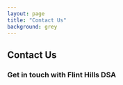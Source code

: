 ```yaml
---
layout: page
title: "Contact Us"
background: grey
---
```


<div class="row">
  <div class="col-lg-12 text-center">
    <h2 class="section-heading text-uppercase">Contact Us</h2>
    <h3 class="section-subheading text-muted">Get in touch with Flint Hills DSA</h3>
  </div>
</div>

<div class="row justify-content-center">
  <div class="col-lg-8">
    <style>
    /* Force Action Network forms into single column layout */
    #can_embed_form.can_float.can_768 {
      display: block !important;
    }

    /* Override the two-column layout */
    #form_col1, #form_col2 {
      float: none !important;
      width: 100% !important;
      clear: both !important;
      margin-right: 0 !important;
      margin-left: 0 !important;
      display: block !important;
    }

    /* Stack form fields on top */
    #form_col1 {
      margin-bottom: 30px !important;
    }

    /* Submit section goes below */
    #form_col2 {
      margin-top: 20px !important;
      padding-top: 20px !important;
      border-top: 1px solid #e0e0e0;
    }

    /* Make submit button full width */
    #form_col2 input[type="submit"] {
      width: 100% !important;
      max-width: none !important;
      display: block !important;
      margin: 0 auto !important;
      padding: 15px 20px !important;
      font-size: 16px !important;
    }

    /* Clear any floats */
    .clear {
      clear: both !important;
    }

    /* Center the form */
    .can_embed_form {
      max-width: 100%;
      margin: 0 auto;
    }
    </style>

    <link href='https://actionnetwork.org/css/style-embed-whitelabel-v3.css' rel='stylesheet' type='text/css' />
    <script src='https://actionnetwork.org/widgets/v5/form/contact-us-173?format=js&source=widget'></script>
    <div id='can-form-area-contact-us-173' style='width: 100%'><!-- this div is the target for our HTML insertion --></div>
  </div>
</div>
